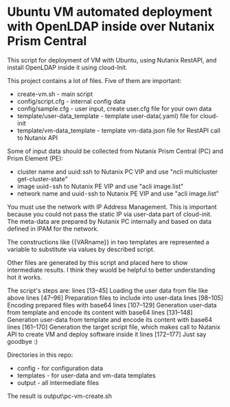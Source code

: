 # Ubuntu VM automated deployment with OpenLDAP inside over Nutanix Prism Central

This script for deployment of VM with Ubuntu, using Nutanix RestAPI, and install OpenLDAP inside it using cloud-Init.

This project contains a lot of files. Five of them are important:
- create-vm.sh - main script
- config/script.cfg - internal config data
- config/sample.cfg - user input, create user.cfg file for your own data
- template/user-data_template - template user-data(.yaml) file for cloud-init
- template/vm-data_template - template vm-data.json file for RestAPI call to Nutanix API

Some of input data should be collected from Nutanix Prism Central (PC) and Prism Element (PE):
- cluster name and uuid: ssh to Nutanix PC VIP and use "ncli multicluster get-cluster-state"
- image uuid - ssh to Nutanix PE VIP and use "acli image.list"
- network name and uuid - ssh to Nutanix PE VIP and use "acli image.list"

You must use the network with IP Address Management. This is important because you could not pass the static IP via user-data part of cloud-init. The meta-data are prepared by Nutanix PC internally and based on data defined in IPAM for the network.

The constructions like {{VARname}} in two templates are represented a variable to substitute via values by described script.

Other files are generated by this script and placed here to show intermediate results. I think they wuold be helpful to better understanding hot it works.

The script's steps are:
    lines [13–45] Loading the user data from file like above
    lines [47–96] Preparation files to include into user-data
    lines [98–105] Encoding prepared files with base64
    lines [107–129] Generation user-data from template and encode its content with base64
    lines [131–148] Generation user-data from template and encode its content with base64
    lines [161–170] Generation the target script file, which makes call to Nutanix API to create VM and deploy software inside it
    lines [172–177] Just say goodbye :)

Directories in this repo:
- config - for configuration data
- templates - for user-data and vm-data templates
- output - all intermediate files

The result is output\pc-vm-create.sh
